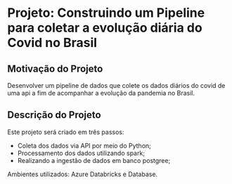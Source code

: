 # Projeto: Construindo um Pipeline para coletar a evolução diária do Covid no Brasil 

## Motivação do Projeto
 
Desenvolver um pipeline de dados que colete os dados diários do covid de uma api  a fim de acompanhar a evolução da pandemia no Brasil. 

## Descrição do Projeto 

Este projeto será criado em três passos:

  * Coleta dos dados via API por meio do Python;  
  * Processamento dos dados utilizando spark;
  * Realizando a ingestão de dados em banco postgree;

Ambientes utilizados: Azure Databricks e Database. 


